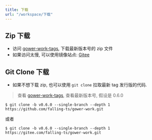 ```yaml
---
title: 下载
url: "/workspace/下载"
---
```


## Zip 下载

- 访问 [gower-work-tags](https://github.com/falling-ts/gower-work/tags), 下载最新版本号的 zip 文件
- 如果访问太慢, 可以使用镜像站点: [Gitee](https://gitee.com/falling-ts/gower-work/tags)
## Git Clone 下载

- 如果不想下载 zip, 也可以使用 `git clone` 拉取最新 tag 发行版的代码.

> 查看 [gower-work-tags](https://github.com/falling-ts/gower-work/tags), 查看最新版本号, 假设是 0.6.0

```shell
$ git clone -b v0.6.0 --single-branch --depth 1 https://github.com/falling-ts/gower-work.git
```
或者
```shell
$ git clone -b v0.6.0 --single-branch --depth 1 https://gitee.com/falling-ts/gower-work.git
```
